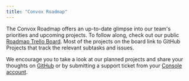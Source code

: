 ```yaml
---
title: "Convox Roadmap"
---
```


The Convox Roadmap offers an up-to-date glimpse into our team's priorities and upcoming projects. To follow along, check out our public [Roadmap Trello Board](https://trello.com/b/XxvWeICx/roadmap). Most of the projects on the board link to GitHub Projects that track the relevant subtasks and issues.

We encourage you to take a look at our planned projects and share your thoughts on [GitHub](https://github.com/convox/rack/issues) or by submitting a support ticket from your [Console account](https://console.convox.com).
